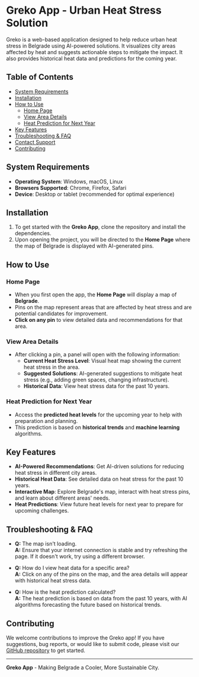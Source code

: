 # Greko App - Urban Heat Stress Solution

Greko is a web-based application designed to help reduce urban heat stress in Belgrade using AI-powered solutions. It visualizes city areas affected by heat and suggests actionable steps to mitigate the impact. It also provides historical heat data and predictions for the coming year.

## Table of Contents
- [System Requirements](#system-requirements)
- [Installation](#installation)
- [How to Use](#how-to-use)
  - [Home Page](#home-page)
  - [View Area Details](#view-area-details)
  - [Heat Prediction for Next Year](#heat-prediction-for-next-year)
- [Key Features](#key-features)
- [Troubleshooting & FAQ](#troubleshooting--faq)
- [Contact Support](#contact-support)
- [Contributing](#contributing)

## System Requirements

- **Operating System**: Windows, macOS, Linux
- **Browsers Supported**: Chrome, Firefox, Safari
- **Device**: Desktop or tablet (recommended for optimal experience)

## Installation

1. To get started with the **Greko App**, clone the repository and install the dependencies.
2. Upon opening the project, you will be directed to the **Home Page** where the map of Belgrade is displayed with AI-generated pins.

## How to Use

### Home Page
- When you first open the app, the **Home Page** will display a map of **Belgrade**.
- Pins on the map represent areas that are affected by heat stress and are potential candidates for improvement.
- **Click on any pin** to view detailed data and recommendations for that area.

### View Area Details
- After clicking a pin, a panel will open with the following information:
  - **Current Heat Stress Level**: Visual heat map showing the current heat stress in the area.
  - **Suggested Solutions**: AI-generated suggestions to mitigate heat stress (e.g., adding green spaces, changing infrastructure).
  - **Historical Data**: View heat stress data for the past 10 years.

### Heat Prediction for Next Year
- Access the **predicted heat levels** for the upcoming year to help with preparation and planning.
- This prediction is based on **historical trends** and **machine learning** algorithms.

## Key Features

- **AI-Powered Recommendations**: Get AI-driven solutions for reducing heat stress in different city areas.
- **Historical Heat Data**: See detailed data on heat stress for the past 10 years.
- **Interactive Map**: Explore Belgrade's map, interact with heat stress pins, and learn about different areas' needs.
- **Heat Predictions**: View future heat levels for next year to prepare for upcoming challenges.

## Troubleshooting & FAQ

- **Q:** The map isn't loading.  
  **A:** Ensure that your internet connection is stable and try refreshing the page. If it doesn't work, try using a different browser.

- **Q:** How do I view heat data for a specific area?  
  **A:** Click on any of the pins on the map, and the area details will appear with historical heat stress data.

- **Q:** How is the heat prediction calculated?  
  **A:** The heat prediction is based on data from the past 10 years, with AI algorithms forecasting the future based on historical trends.

## Contributing

We welcome contributions to improve the Greko app! If you have suggestions, bug reports, or would like to submit code, please visit our [GitHub repository]([https://github.com/zarkojovic/GoogleHackathonFront]) to get started.

---
**Greko App** - Making Belgrade a Cooler, More Sustainable City.
